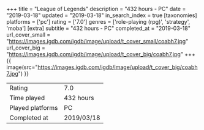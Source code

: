 +++
title = "League of Legends"
description = "432 hours - PC"
date = "2019-03-18"
updated = "2019-03-18"
in_search_index = true
[taxonomies]
platforms = ['pc']
rating = ['7.0']
genres = ['role-playing (rpg)', 'strategy', 'moba']
[extra]
subtitle = "432 hours - PC"
completed_at = "2019-03-18"
url_cover_small = "https://images.igdb.com/igdb/image/upload/t_cover_small/coabh7.jpg"
url_cover_big = "https://images.igdb.com/igdb/image/upload/t_cover_big/coabh7.jpg"
+++
{{ image(src="https://images.igdb.com/igdb/image/upload/t_cover_big/coabh7.jpg") }}

|              |            |
| ------------ | ---------- |
| Rating       | 7.0 |
| Time played  | 432 hours |
| Played platforms    | PC |
| Completed at | 2019/03/18 |


